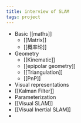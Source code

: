 ```yaml
---
title: interview of SLAM
tags: project
---
```


- Basic [[maths]]
    - [[Matrix]]
    - [[概率论]]
- Geometry
    - [[Kinematic]]
    - [[epipolar geometry]]
    - [[Triangulation]]
    - [[PnP]]
- Visual representations
- [[Kalman Filter]]
- Parameterization
- [[Visual SLAM]]
- [[Visual Inertial SLAM]]
-